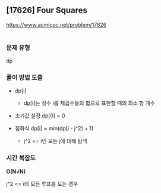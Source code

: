 ## [17626] Four Squares

https://www.acmicpc.net/problem/17626  
<br>

### 문제 유형

dp

### 풀이 방법 도출

- dp[i]
  - dp[i]는 정수 i를 제곱수들의 합으로 표현할 때의 최소 항 개수
    
- 초기값 설정 dp[0] = 0

- 점화식 dp[i] = min(dp[i - j^2] + 1)
  - j^2 <= i인 모든 j에 대해 탐색

### 시간 복잡도

**O(N√N)**

j^2 <= i의 모든 루프를 도는 경우
